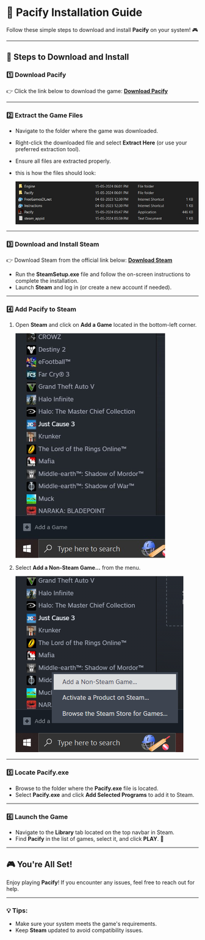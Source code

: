 # 📜 Pacify Installation Guide

Follow these simple steps to download and install **Pacify** on your system! 🎮

---

## 🚀 Steps to Download and Install

### 1️⃣ Download **Pacify**
👉 Click the link below to download the game: **[Download Pacify](https://drive.google.com/file/d/1c-1sksdAfPPQlWYI3JxEOdHzizhwNC27/view?usp=sharing)**

---

### 2️⃣ Extract the Game Files
- Navigate to the folder where the game was downloaded.
- Right-click the downloaded file and select **Extract Here** (or use your preferred extraction tool).
- Ensure all files are extracted properly.

- this is how the files should look:
  
  ![files](./images/files.jpg)

---

### 3️⃣ Download and Install **Steam**
👉 Download Steam from the official link below: **[Download Steam](https://cdn.fastly.steamstatic.com/client/installer/SteamSetup.exe)**

- Run the **SteamSetup.exe** file and follow the on-screen instructions to complete the installation.
- Launch **Steam** and log in (or create a new account if needed).

---

### 4️⃣ Add **Pacify** to Steam
1. Open **Steam** and click on **Add a Game** located in the bottom-left corner.
   
    ![addgame](./images/addgame.jpg)

2. Select **Add a Non-Steam Game...** from the menu.
 
    ![nonsteam](./images/nonsteam.png)

---

### 5️⃣ Locate **Pacify.exe**
- Browse to the folder where the **Pacify.exe** file is located.  
- Select **Pacify.exe** and click **Add Selected Programs** to add it to Steam.

---

### 6️⃣ Launch the Game
- Navigate to the **Library** tab located on the top navbar in Steam.  
- Find **Pacify** in the list of games, select it, and click **PLAY**. 🎉

---

## 🎮 You're All Set!
Enjoy playing **Pacify**! If you encounter any issues, feel free to reach out for help.

---

### 💡 Tips:
- Make sure your system meets the game's requirements.
- Keep **Steam** updated to avoid compatibility issues.
